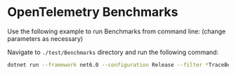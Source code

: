 # OpenTelemetry Benchmarks

Use the following example to run Benchmarks from command line:
(change parameters as necessary)

Navigate to `./test/Benchmarks` directory and run the following command:

<!-- markdownlint-disable MD013 -->
```sh
dotnet run --framework net6.0 --configuration Release --filter *TraceBenchmarks*
```
<!-- markdownlint-enable MD013 -->
